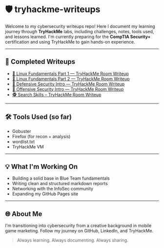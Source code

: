 # 🛡️ tryhackme-writeups

Welcome to my cybersecurity writeups repo!
Here I document my learning journey through **TryHackMe** labs, including challenges, notes, tools used, and lessons learned.
I'm currently preparing for the **CompTIA Security+** certification and using TryHackMe to gain hands-on experience.

---

## 📁 Completed Writeups

- [🐉 Linux Fundamentals Part 1 — TryHackMe Room Writeup](writeups/Linux-Fundamentals-Part-1.md)
- [🐧 Linux Fundamentals Part 2 — TryHackMe Room Writeup](writeups/Linux-Fundamentals-Part-2.md)
- [🦖 Defensive Security Intro — TryHackMe Room Writeup  ](writeups/defsec-intro.md)
- [🦖 Offensive Security Intro — TryHackMe Room Writeup  ](writeups/offsec-intro.md)
- [🕵️ Search Skills – TryHackMe Room Writeup](writeups/search-skills.md)

---

## 🛠️ Tools Used (so far)
- Gobuster
- Firefox (for recon + analysis)
- wordlist.txt
- TryHackMe VM

---

## 💡 What I'm Working On
- Building a solid base in Blue Team fundamentals
- Writing clean and structured markdown reports
- Networking with the InfoSec community
- Expanding my GitHub Pages site

---

## 🌐 About Me
I'm transitioning into cybersecurity from a creative background in mobile game marketing.
Follow my journey on GitHub, LinkedIn, and TryHackMe.

> Always learning. Always documenting. Always sharing.
